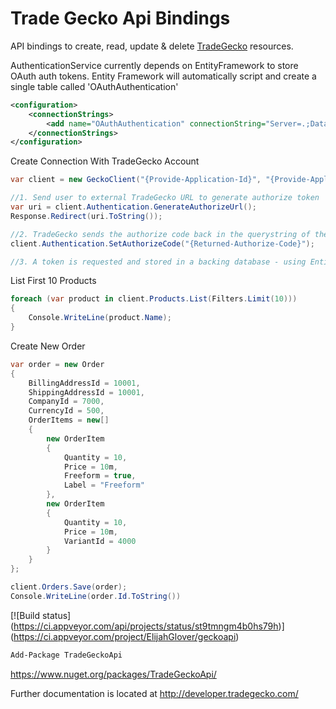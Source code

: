 Trade Gecko Api Bindings
========

API bindings to create, read, update &amp; delete [TradeGecko](http://tradegecko.com/) resources. 

AuthenticationService currently depends on EntityFramework to store OAuth auth tokens. Entity Framework will automatically script and create a single table called 'OAuthAuthentication'
```xml
<configuration>
    <connectionStrings>
        <add name="OAuthAuthentication" connectionString="Server=.;Database=Dev;Trusted_Connection=True;" providerName="System.Data.SqlClient" />
    </connectionStrings>
</configuration>
```


Create Connection With TradeGecko Account
```cs
var client = new GeckoClient("{Provide-Application-Id}", "{Provide-Application-Secret}", "{Your-Callback-Url}");

//1. Send user to external TradeGecko URL to generate authorize token
var uri = client.Authentication.GenerateAuthorizeUrl();
Response.Redirect(uri.ToString());

//2. TradeGecko sends the authorize code back in the querystring of the return url (This only needs to be set once)
client.Authentication.SetAuthorizeCode("{Returned-Authorize-Code}");

//3. A token is requested and stored in a backing database - using EntityFramework
```

List First 10 Products
```cs
foreach (var product in client.Products.List(Filters.Limit(10)))
{
    Console.WriteLine(product.Name);
}
```

Create New Order
```cs
var order = new Order
{
    BillingAddressId = 10001,
    ShippingAddressId = 10001,
    CompanyId = 7000,
    CurrencyId = 500,
    OrderItems = new[]
    {
        new OrderItem
        {
            Quantity = 10,
            Price = 10m,
            Freeform = true,
            Label = "Freeform"
        },
        new OrderItem
        {
            Quantity = 10,
            Price = 10m,
            VariantId = 4000
        }
    }
};

client.Orders.Save(order);
Console.WriteLine(order.Id.ToString())
```

[![Build status]
(https://ci.appveyor.com/api/projects/status/st9tmngm4b0hs79h)]
(https://ci.appveyor.com/project/ElijahGlover/geckoapi)

```PowerShell
Add-Package TradeGeckoApi
```
https://www.nuget.org/packages/TradeGeckoApi/

Further documentation is located at http://developer.tradegecko.com/
